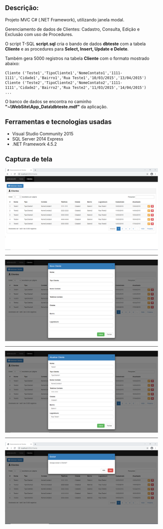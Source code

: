 ## Descrição:

Projeto MVC C# (.NET Framework), utilizando janela modal.

Gerenciamento de dados de Clientes: Cadastro, Consulta, Edição e Exclusão com uso de Procedures.

O script T-SQL **script.sql** cria o bando de dados **dbteste** com a tabela **Cliente** e as procedures para **Select, Insert, Update e Delete**.

Também gera 5000 registros na tabela **Cliente** com o formato mostrado abaixo:

```text
Cliente ('Teste1','TipoCliente1','NomeContato1','1111-1111','Cidade1','Bairro1','Rua Teste1','10/03/2015','13/04/2015')
Cliente ('Teste2','TipoCliente2','NomeContato2','1111-1111','Cidade2','Bairro2','Rua Teste2','11/03/2015','14/04/2015')
...
``` 

O banco de dados se encontra no caminho **"~\WebSite\App_Data\dbteste.mdf"** da aplicação.

## Ferramentas e tecnologias usadas

* Visual Studio Community 2015
* SQL Server 2014 Express
* .NET Framework 4.5.2

## Captura de tela

![Tela Clientes](https://github.com/adevecchi/gerenciamento-clientes-mvc/blob/main/WebSite/Content/images/screenshot/cliente-index.png)

---

![Tela Clientes](https://github.com/adevecchi/gerenciamento-clientes-mvc/blob/main/WebSite/Content/images/screenshot/cliente-novo.png)

---

![Tela Clientes](https://github.com/adevecchi/gerenciamento-clientes-mvc/blob/main/WebSite/Content/images/screenshot/cliente-atualizar.png)

---

![Tela Clientes](https://github.com/adevecchi/gerenciamento-clientes-mvc/blob/main/WebSite/Content/images/screenshot/cliente-excluir.png)